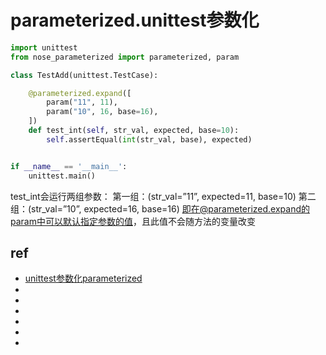 # parameterized.unittest参数化



```py
import unittest
from nose_parameterized import parameterized, param

class TestAdd(unittest.TestCase):

    @parameterized.expand([
        param("11", 11),
        param("10", 16, base=16),
    ])
    def test_int(self, str_val, expected, base=10):
        self.assertEqual(int(str_val, base), expected)


if __name__ == '__main__':
    unittest.main()
```

test_int会运行两组参数：
第一组：(str_val=”11”, expected=11, base=10)
第二组：(str_val=”10”, expected=16, base=16)
即在@parameterized.expand的param中可以默认指定参数的值，且此值不会随方法的变量改变








## ref
* [unittest参数化parameterized](https://blog.csdn.net/u010895119/article/details/74452745)
* []()
* []()
* []()
* []()
* []()
* []()

